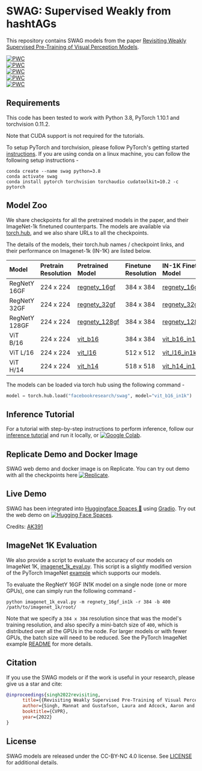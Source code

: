 # SWAG: Supervised Weakly from hashtAGs

This repository contains SWAG models from the paper [Revisiting Weakly Supervised Pre-Training of Visual Perception Models](https://arxiv.org/abs/2201.08371).

[![PWC](https://img.shields.io/endpoint.svg?url=https://paperswithcode.com/badge/revisiting-weakly-supervised-pre-training-of/image-classification-on-places365-standard)](https://paperswithcode.com/sota/image-classification-on-places365-standard?p=revisiting-weakly-supervised-pre-training-of)  
[![PWC](https://img.shields.io/endpoint.svg?url=https://paperswithcode.com/badge/revisiting-weakly-supervised-pre-training-of/image-classification-on-inaturalist-2018)](https://paperswithcode.com/sota/image-classification-on-inaturalist-2018?p=revisiting-weakly-supervised-pre-training-of)  
[![PWC](https://img.shields.io/endpoint.svg?url=https://paperswithcode.com/badge/revisiting-weakly-supervised-pre-training-of/fine-grained-image-classification-on-cub-200-1)](https://paperswithcode.com/sota/fine-grained-image-classification-on-cub-200-1?p=revisiting-weakly-supervised-pre-training-of)  
[![PWC](https://img.shields.io/endpoint.svg?url=https://paperswithcode.com/badge/revisiting-weakly-supervised-pre-training-of/image-classification-on-objectnet)](https://paperswithcode.com/sota/image-classification-on-objectnet?p=revisiting-weakly-supervised-pre-training-of)  
[![PWC](https://img.shields.io/endpoint.svg?url=https://paperswithcode.com/badge/revisiting-weakly-supervised-pre-training-of/image-classification-on-imagenet-v2)](https://paperswithcode.com/sota/image-classification-on-imagenet-v2?p=revisiting-weakly-supervised-pre-training-of)


## Requirements
This code has been tested to work with Python 3.8, PyTorch 1.10.1 and torchvision 0.11.2. 

Note that CUDA support is not required for the tutorials.

To setup PyTorch and torchvision, please follow PyTorch's getting started [instructions](https://pytorch.org/get-started/locally/). If you are using conda on a linux machine, you can follow the following setup instructions  - 
```console
conda create --name swag python=3.8
conda activate swag
conda install pytorch torchvision torchaudio cudatoolkit=10.2 -c pytorch
```

## Model Zoo

We share checkpoints for all the pretrained models in the paper, and their ImageNet-1k finetuned counterparts. The models are available via [torch.hub](https://pytorch.org/docs/stable/hub.html), and we also share URLs to all the checkpoints. 

The details of the models, their torch.hub names / checkpoint links, and their performance on Imagenet-1k (IN-1K) are listed below.

| Model | Pretrain Resolution | Pretrained Model | Finetune Resolution | IN-1K Finetuned Model | IN-1K Top-1 | IN-1K Top-5 |
| :--- | :--- | :--- | :--- | :--- | :--- | :--- |
| RegNetY 16GF | 224 x 224 | [regnety_16gf](https://dl.fbaipublicfiles.com/SWAG/regnety_16gf.torch) | 384 x 384 | [regnety_16gf_in1k](https://dl.fbaipublicfiles.com/SWAG/regnety_16gf_in1k.torch) | 86.02% | 98.05% |
| RegNetY 32GF | 224 x 224 | [regnety_32gf](https://dl.fbaipublicfiles.com/SWAG/regnety_32gf.torch) | 384 x 384 | [regnety_32gf_in1k](https://dl.fbaipublicfiles.com/SWAG/regnety_32gf_in1k.torch) | 86.83% | 98.36% |
| RegNetY 128GF | 224 x 224 | [regnety_128gf](https://dl.fbaipublicfiles.com/SWAG/regnety_128gf.torch) | 384 x 384 | [regnety_128gf_in1k](https://dl.fbaipublicfiles.com/SWAG/regnety_128gf_in1k.torch) | 88.23% | 98.69% |
| ViT B/16 | 224 x 224 | [vit_b16](https://dl.fbaipublicfiles.com/SWAG/vit_b16.torch) | 384 x 384 | [vit_b16_in1k](https://dl.fbaipublicfiles.com/SWAG/vit_b16_in1k.torch) | 85.29% | 97.65% |
| ViT L/16 | 224 x 224 | [vit_l16](https://dl.fbaipublicfiles.com/SWAG/vit_l16.torch) | 512 x 512 | [vit_l16_in1k](https://dl.fbaipublicfiles.com/SWAG/vit_l16_in1k.torch) | 88.07% | 98.51% |
| ViT H/14 | 224 x 224 | [vit_h14](https://dl.fbaipublicfiles.com/SWAG/vit_h14.torch) | 518 x 518 | [vit_h14_in1k](https://dl.fbaipublicfiles.com/SWAG/vit_h14_in1k.torch) | 88.55% | 98.69% |

The models can be loaded via torch hub using the following command -

```python
model = torch.hub.load("facebookresearch/swag", model="vit_b16_in1k")
```

## Inference Tutorial

For a tutorial with step-by-step instructions to perform inference, follow our [inference tutorial](inference_tutorial.ipynb) and run it locally, or [![Google Colab](https://colab.research.google.com/assets/colab-badge.svg)](https://colab.research.google.com/github/facebookresearch/swag/blob/main/inference_tutorial.ipynb).

## Replicate Demo and Docker Image

SWAG web demo and docker image is on Replicate. You can try out demo with all the checkpoints here [![Replicate](https://replicate.com/facebookresearch/swag/badge)](https://replicate.com/facebookresearch/swag).

## Live Demo

SWAG has been integrated into [Huggingface Spaces 🤗](https://huggingface.co/spaces) using [Gradio](https://github.com/gradio-app/gradio). Try out the web demo on [![Hugging Face Spaces](https://img.shields.io/badge/%F0%9F%A4%97%20Hugging%20Face-Spaces-blue)](https://huggingface.co/spaces/akhaliq/SWAG).

Credits: [AK391](https://github.com/AK391)

## ImageNet 1K Evaluation

We also provide a script to evaluate the accuracy of our models on ImageNet 1K, [imagenet_1k_eval.py](imagenet_1k_eval.py). This script is a slightly modified version of the PyTorch ImageNet [example](https://github.com/pytorch/examples/blob/master/imagenet/main.py) which supports our models.

To evaluate the RegNetY 16GF IN1K model on a single node (one or more GPUs), one can simply run the following command -
```console
python imagenet_1k_eval.py -m regnety_16gf_in1k -r 384 -b 400 /path/to/imagenet_1k/root/
```

Note that we specify a `384 x 384` resolution since that was the model's training resolution, and also specify a mini-batch size of `400`, which is distributed over all the GPUs in the node. For larger models or with fewer GPUs, the batch size will need to be reduced. See the PyTorch ImageNet example [README](https://github.com/pytorch/examples/tree/master/imagenet) for more details.

## Citation

If you use the SWAG models or if the work is useful in your research, please give us a star and cite:  

```bibtex
@inproceedings{singh2022revisiting,
      title={{Revisiting Weakly Supervised Pre-Training of Visual Perception Models}}, 
      author={Singh, Mannat and Gustafson, Laura and Adcock, Aaron and Reis, Vinicius de Freitas and Gedik, Bugra and Kosaraju, Raj Prateek and Mahajan, Dhruv and Girshick, Ross and Doll{\'a}r, Piotr and van der Maaten, Laurens},
      booktitle={CVPR},
      year={2022}
}
```

## License
SWAG models are released under the CC-BY-NC 4.0 license. See [LICENSE](LICENSE) for additional details.
